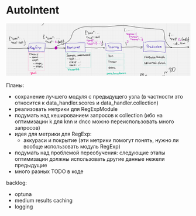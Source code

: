 # AutoIntent

![](assets/classification_pipeline.png)

Планы:
- сохранение лучшего модуля с предыдущего узла (в частности это относится к data_handler.scores и data_handler.collection)
- реализовать метрики для RegExpModule
- подумать над кешированием запросов к collection (ибо на оптимизации k для knn и dncc можно переиспользовать много запросов)
- идея для метрики для RegExp:
    - аккураси и покрытие (эти метрики помогут понять, нужно ли вообще использовать модуль RegExp)
- подумать над проблемой переобучения: следующие этапы оптимизации должны использовать другие данные нежели предыдущие
- много разных TODO в коде

backlog:
- optuna
- medium results caching
- logging